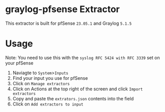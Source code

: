 # graylog-pfsense Extractor
This extractor is built for pfSense `23.05.1` and Graylog `5.1.5`

# Usage
Note: You need to use this with the `syslog RFC 5424 with RFC 3339` set on your pfSense

1. Naviagte to `System`>`Inputs`
2. Find your input you use for pfSense
3. Click on `Manage extractors`
4. Click on Actions at the top right of the screen and click `Import extractors`
5. Copy and paste the `extrators.json` contents into the field
6. Click on `Add extractors to input`
